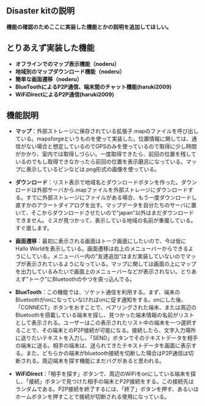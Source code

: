 ## Disaster kitの説明

__機能の確認のためここに実装した機能とかの説明を追加してほしい。__

## とりあえず実装した機能
- __オフラインでのマップ表示機能（noderu）__
- __地域別のマップダウンロード機能（noderu）__
- __簡単な画面遷移（noderu）__
- __BlueToothによるP2P通信、端末間のチャット機能(haruki2009)__
- __WiFiDirectによるP2P通信(haruki2009)__

## 機能説明
- **マップ**：外部ストレージに保存されている拡張子.mapのファイルを呼び出している。mapsforgeというものを使って実装した。位置情報に関しては、通信がない場合と想定しているのでGPSのみを使っているので取得に少し時間がかかり、室内では取得しづらい。一度取得できたら、前回の位置を残しているのでもし取得できなかったら前回の位置を表示磨呂になっている。マップに表示しているピンなどは.png形式の画像を使っている。

- **ダウンロード**：リスト表示で地域名とダウンロードボタンを作った。ダウンロードは外部サーバから.mapファイルを外部ストレージにダウンロードする。すでに外部ストレージにファイルがある場合、もう一度ダウンロードし直すかのアラートダイアログを出す。マップデータを自分たちのサーバに置いて、そこからダウンロードさせたいので"japan"以外はまだダウンロードできません。ミスが見つかって、表示している地域の名前が重複している。すぐ直します。

- **画面遷移**：最初に表示される画面はトーク画面にしたいので、今は仮にHallo Worldを表示している。画面遷移は右上のメニューバーからできるようにしている。メニューバー内の”友達追加”はまだ実装していないのでマップが表示されているようになっている。マップに関しては画面の上にマップを出力しているみたいで画面上のメニューバーなどが表示されない。とりあえず"トーク"にBluetoothのやつを突っ込んでる。


- **BlueTooth**：この機能では、ソケット通信を利用する。まず、端末のBluetoothがonになっていなければonに促す通知をする。onにした後、「CONNECT」ボタンをおすことで、ペアリングされた端末、または周辺のBluetoothを搭載している端末を探し、見つかった端末情報の名前がリストとして表示される。ユーザーはこの表示されたリスト中の端末を一つ選択することで、その端末とのP2P接続が可能になる。接続したら、文字入力場所に送りたいテキストを入力し、「SEND」ボタンでそのテキストデータを相手の端末に送る。相手の端末は、送られてきたテキストデータを画面に表示する。また、どちらかの端末がbluetooth接続を切断した場合はP2P通信は切断される。周辺端末を探す機能にまだバグがあると思われる。
 
- **WiFiDirect**：「相手を探す」ボタンで、周辺のWiFiをonにしている端末を探し、「接続」ボタンで見つけた相手の端末とP2P接続をする。この接続先はランダムである。P2P接続を終了するには、「終了」ボタンを押す、あるいはホームボタンを押すことで接続が切断される使用になっている。
